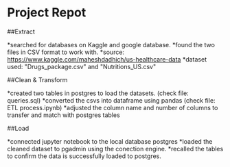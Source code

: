 # Project Repot

##Extract

*searched for databases on Kaggle and google database.
*found the two files in CSV format to work with.
*source: https://www.kaggle.com/maheshdadhich/us-healthcare-data
*dataset used: "Drugs_package.csv" and "Nutritions_US.csv"

##Clean & Transform

*created two tables in postgres to load the datasets. (check file: queries.sql)
*converted the csvs into dataframe using pandas (check file: ETL process.ipynb)
*adjusted the column name and number of columns to transfer and match with postgres tables


##Load 

*connected jupyter notebook to the local database postgres
*loaded the cleaned dataset to pgadmin using the conection engine.
*recalled the tables to confirm the data is successfully loaded to postgres.


